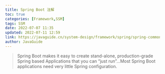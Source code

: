 ```yaml
---
title: Spring Boot 注解
toc: true
categories: [Framework,SSM]
tags: SSM
date: 2022-07-07 11:35
updated: 2022-07-11 12:59
link: https://javaguide.cn/system-design/framework/spring/spring-common-annotations.html
author: JavaGuide
---
```


>Spring Boot makes it easy to create stand-alone, production-grade Spring based Applications that you can “just run”…Most Spring Boot applications need very little Spring configuration.

<!-- more -->
